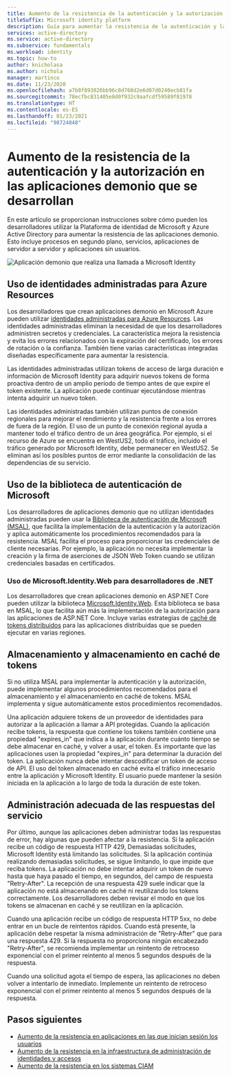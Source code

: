```yaml
---
title: Aumento de la resistencia de la autenticación y la autorización en las aplicaciones demonio que se desarrollan
titleSuffix: Microsoft identity platform
description: Guía para aumentar la resistencia de la autenticación y la autorización en una aplicación demonio mediante la Plataforma de identidad de Microsoft
services: active-directory
ms.service: active-directory
ms.subservice: fundamentals
ms.workload: identity
ms.topic: how-to
author: knicholasa
ms.author: nichola
manager: martinco
ms.date: 11/23/2020
ms.openlocfilehash: a7b8f893026bb96c8d768d2e6d07d0240ecb81fa
ms.sourcegitcommit: 78ecfbc831405e8d0f932c9aafcdf59589f81978
ms.translationtype: HT
ms.contentlocale: es-ES
ms.lasthandoff: 01/23/2021
ms.locfileid: "98724848"
---
```

# <a name="increase-the-resilience-of-authentication-and-authorization-in-daemon-applications-you-develop"></a>Aumento de la resistencia de la autenticación y la autorización en las aplicaciones demonio que se desarrollan

En este artículo se proporcionan instrucciones sobre cómo pueden los desarrolladores utilizar la Plataforma de identidad de Microsoft y Azure Active Directory para aumentar la resistencia de las aplicaciones demonio. Esto incluye procesos en segundo plano, servicios, aplicaciones de servidor a servidor y aplicaciones sin usuarios.

![Aplicación demonio que realiza una llamada a Microsoft Identity](media/resilience-daemon-app/calling-microsoft-identity.png)

## <a name="use-managed-identities-for-azure-resources"></a>Uso de identidades administradas para Azure Resources

Los desarrolladores que crean aplicaciones demonio en Microsoft Azure pueden utilizar [identidades administradas para Azure Resources](../managed-identities-azure-resources/overview.md). Las identidades administradas eliminan la necesidad de que los desarrolladores administren secretos y credenciales. La característica mejora la resistencia y evita los errores relacionados con la expiración del certificado, los errores de rotación o la confianza. También tiene varias características integradas diseñadas específicamente para aumentar la resistencia.

Las identidades administradas utilizan tokens de acceso de larga duración e información de Microsoft Identity para adquirir nuevos tokens de forma proactiva dentro de un amplio período de tiempo antes de que expire el token existente. La aplicación puede continuar ejecutándose mientras intenta adquirir un nuevo token.

Las identidades administradas también utilizan puntos de conexión regionales para mejorar el rendimiento y la resistencia frente a los errores de fuera de la región. El uso de un punto de conexión regional ayuda a mantener todo el tráfico dentro de un área geográfica. Por ejemplo, si el recurso de Azure se encuentra en WestUS2, todo el tráfico, incluido el tráfico generado por Microsoft Identity, debe permanecer en WestUS2. Se eliminan así los posibles puntos de error mediante la consolidación de las dependencias de su servicio.

## <a name="use-the-microsoft-authentication-library"></a>Uso de la biblioteca de autenticación de Microsoft

Los desarrolladores de aplicaciones demonio que no utilizan identidades administradas pueden usar la [Biblioteca de autenticación de Microsoft (MSAL)](../develop/msal-overview.md), que facilita la implementación de la autenticación y la autorización y aplica automáticamente los procedimientos recomendados para la resistencia. MSAL facilita el proceso para proporcionar las credenciales de cliente necesarias. Por ejemplo, la aplicación no necesita implementar la creación y la firma de aserciones de JSON Web Token cuando se utilizan credenciales basadas en certificados.

### <a name="use-microsoftidentityweb-for-net-developers"></a>Uso de Microsoft.Identity.Web para desarrolladores de .NET

Los desarrolladores que crean aplicaciones demonio en ASP.NET Core pueden utilizar la biblioteca [Microsoft.Identity.Web](../develop/microsoft-identity-web.md). Esta biblioteca se basa en MSAL, lo que facilita aún más la implementación de la autorización para las aplicaciones de ASP.NET Core. Incluye varias estrategias de [caché de tokens distribuidos](https://github.com/AzureAD/microsoft-identity-web/wiki/token-cache-serialization#distributed-token-cache) para las aplicaciones distribuidas que se pueden ejecutar en varias regiones.

## <a name="cache-and-store-tokens"></a>Almacenamiento y almacenamiento en caché de tokens

Si no utiliza MSAL para implementar la autenticación y la autorización, puede implementar algunos procedimientos recomendados para el almacenamiento y el almacenamiento en caché de tokens. MSAL implementa y sigue automáticamente estos procedimientos recomendados.

Una aplicación adquiere tokens de un proveedor de identidades para autorizar a la aplicación a llamar a API protegidas. Cuando la aplicación recibe tokens, la respuesta que contiene los tokens también contiene una propiedad "expires\_in" que indica a la aplicación durante cuánto tiempo se debe almacenar en caché, y volver a usar, el token. Es importante que las aplicaciones usen la propiedad "expires\_in" para determinar la duración del token. La aplicación nunca debe intentar descodificar un token de acceso de API. El uso del token almacenado en caché evita el tráfico innecesario entre la aplicación y Microsoft Identity. El usuario puede mantener la sesión iniciada en la aplicación a lo largo de toda la duración de este token.

## <a name="properly-handle-service-responses"></a>Administración adecuada de las respuestas del servicio

Por último, aunque las aplicaciones deben administrar todas las respuestas de error, hay algunas que pueden afectar a la resistencia. Si la aplicación recibe un código de respuesta HTTP 429, Demasiadas solicitudes, Microsoft Identity está limitando las solicitudes. Si la aplicación continúa realizando demasiadas solicitudes, se sigue limitando, lo que impide que reciba tokens. La aplicación no debe intentar adquirir un token de nuevo hasta que haya pasado el tiempo, en segundos, del campo de respuesta "Retry-After". La recepción de una respuesta 429 suele indicar que la aplicación no está almacenando en caché ni reutilizando los tokens correctamente. Los desarrolladores deben revisar el modo en que los tokens se almacenan en caché y se reutilizan en la aplicación.

Cuando una aplicación recibe un código de respuesta HTTP 5xx, no debe entrar en un bucle de reintentos rápidos. Cuando está presente, la aplicación debe respetar la misma administración de "Retry-After" que para una respuesta 429. Si la respuesta no proporciona ningún encabezado "Retry-After", se recomienda implementar un reintento de retroceso exponencial con el primer reintento al menos 5 segundos después de la respuesta.

Cuando una solicitud agota el tiempo de espera, las aplicaciones no deben volver a intentarlo de inmediato. Implemente un reintento de retroceso exponencial con el primer reintento al menos 5 segundos después de la respuesta.

## <a name="next-steps"></a>Pasos siguientes

- [Aumento de la resistencia en aplicaciones en las que inician sesión los usuarios](resilience-client-app.md)
- [Aumento de la resistencia en la infraestructura de administración de identidades y accesos](resilience-in-infrastructure.md)
- [Aumento de la resistencia en los sistemas CIAM](resilience-b2c.md)